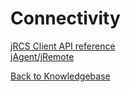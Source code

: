 # Connectivity

[jRCS Client API reference](./jrcs-client-api-reference/README.md)  
[jAgent/jRemote](./jagent/README.md)

[Back to Knowledgebase](./../README.md)
